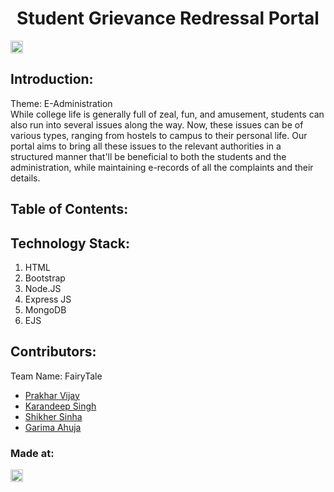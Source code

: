 <h1 align="center">Student Grievance Redressal Portal</h1>
<p align="center">
</p>

<a href="https://hack36.com"> <img src="http://bit.ly/BuiltAtHack36" height=20px> </a>


## Introduction:
  Theme: E-Administration<br>
  While college life is generally full of zeal, fun, and amusement, students can also run into several issues along the way. Now, these issues can be of various types, ranging from hostels to campus to their personal life. Our portal aims to bring all these issues to the relevant authorities in a structured manner that'll be beneficial to both the students and the administration, while maintaining e-records of all the complaints and their details.
  
## Table of Contents:

## Technology Stack:
  1) HTML
  2) Bootstrap
  3) Node.JS
  4) Express JS
  5) MongoDB
  6) EJS
  

## Contributors:

Team Name: FairyTale

* [Prakhar Vijay](https://github.com/furher023)
* [Karandeep Singh](https://github.com/karandeep09)
* [Shikher Sinha](https://github.com/shikher25git)
* [Garima Ahuja](https://github.com/garima0508)


### Made at:
<a href="https://hack36.com"> <img src="http://bit.ly/BuiltAtHack36" height=20px> </a>
